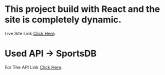 # This project build with React and the site is completely dynamic.

Live Site Link [Click Here](https://english-leagues-78.netlify.app/).

# Used API -> SportsDB

For The API Link [Click Here](https://www.thesportsdb.com/api.php).
